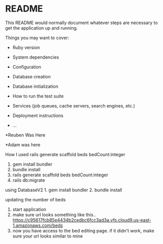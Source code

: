 # README

This README would normally document whatever steps are necessary to get the
application up and running.

Things you may want to cover:

* Ruby version

* System dependencies

* Configuration

* Database creation

* Database initialization

* How to run the test suite

* Services (job queues, cache servers, search engines, etc.)

* Deployment instructions

* ...

*Reuben Was Here

*Adam was here

How I used rails generate scaffold beds bedCount:integer
1. gem install bundler
2. bundle install
3. rails generate scaffold beds bedCount:integer
4. rails db:migrate


using DatabaseV2
    1. gem install bundler
    2. bundle install
    
updating the number of beds 
1. start application
2. make sure url looks something like this.. https://c95617fcb85e4434b2cedbc6fcc3ad3a.vfs.cloud9.us-east-1.amazonaws.com/beds
3. now you have access to the bed editing page. if it didn't work, make sure your url looks similar to mine